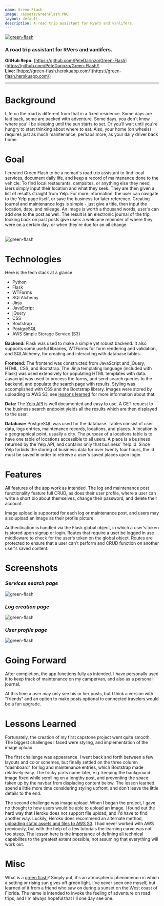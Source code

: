 ```yaml
---
name: Green Flash
image: /assets/GreenFlash.PNG
layout: default
description: A road trip assistant for RVers and vanlifers.
---
```


<!-- # Green Flash   -->
<a href="https://green-flash.herokuapp.com/">
<img src="/assets/GreenFlash-logo.PNG" alt="green-flash"  />
</a>

### A road trip assistant for RVers and vanlifers.

**GitHub Repo:** [https://github.com/PeteDarinzo/Green-Flash](https://github.com/PeteDarinzo/Green-Flash/)  
**Live:** [https://green-flash.herokuapp.com/](https://green-flash.herokuapp.com/)  

---


# **Background**

Life on the road is different from that in a fixed residence. Some days are laid back, some are packed with adventure. Some days, you don't know where you'll be sleeping until the sun starts to set. Or you'll wait until you're hungry to start thinking about where to eat. Also, your home (on wheels) requires just as much maintenance, perhaps more, as your daily driver back home.

# **Goal**

I created Green Flash to be a nomad's road trip assistant to find local services, document daily life, and keep a record of maintenance done to the vehicle. To find local restaurants, campsites, or anything else they need, isers simply input their location and what they seek. They are then given a list of results straight from Yelp. For more information, the user can navigate to the Yelp page itself, or save the business for later reference. Creating journal and maintenance logs is simple - just give a title, then input the location, date, and mileage. An image is worth a thousand words, user's can add one to the post as well. The result is an electronic journal of the trip, looking back on past posts give users a welcome reminder of where they were on a certain day, or when they're due for an oil change.

<br>

<img src="/assets/green-flash-home-demo.PNG" alt="green-flash" class="demo-img" />

<br>


# **Technologies**

Here is the tech stack at a glance:
- Python
- Flask
- WTForms
- SQLAlchemy
- Jinja
- JavaScript
- jQuery
- CSS
- Bootstrap
- PostgreSQL
- AWS Simple Storage Service (S3)

**Backend:** Flask was used to make a simple yet robust backend. It also supports some useful libraries, WTForms for form rendering and validation, and SQLAlchemy, for creating and interacting with database tables.

**Frontend:** The frontend was constructed from JavaScript and jQuery, HTML, CSS, and Bootstrap. The Jinja templating language (included with Flask) was used extensively for populating HTML templates with data. Javacript was used to process the forms, and send search queries to the backend, and populate the search page with results. Styling was accomplished with CSS and the Bootstrap library. Images were stored by uploading to AWS S3, see [lessons learned](#lessons-learned) for more information about that.

**Data:** The [Yelp API](https://www.yelp.com/developers/documentation/v3/get_started) is well documented and easy to use. A GET request to the business search endpoint yields all the results which are then displayed to the user.

**Database:** PostgreSQL was used for the database. Tables consist of user data, logs entries, maintenance records, locations, and places. A location is a geographical point, usually a city. The purpose of a locations table is to have one table of locations accessible to all users. A place is a business returned by the Yelp API, and contains only that business' Yelp id. Since Yelp forbids the storing of business data for over twenty four hours, the id must be saved in order to retreive a user's saved places upon login.

# **Features**

All features of the app work as intended. The log and maintenance post functionality feature full CRUD, as does their user profile, where a user can write a short bio about themselves, change their password, and delete their account.

Image upload is supported for each log or maintenance post, and users may also upload an image as their profile picture.

 Authentication is handled via the Flask global object, in which a user's token is stored upon signup or login. Routes that require a user be logged in use middleware to check for the user's token on the global object. Routes are protected to ensure that a user can't perform and CRUD function on another user's saved content.

# **Screenshots**

### _Services search page_

<img src="/assets/green-flash-demo.PNG" alt="green-flash" class="demo-img" />

<br>

### _Log creation page_

<img src="/assets/green-flash-post-demo.PNG" alt="green-flash" class="demo-img" />

<br>

### _User profile page_

<img src="/assets/green-flash-profile-demo.PNG" alt="green-flash" class="demo-img" />

<br>

# **Going Forward**

After completion, the app functions fully as intended. I have personally used it to keep track of maintenance on my campervan, and also as a personal journal. 

At this time a user may only see his or her posts, but I think a version with "friends" and an option to make posts optional to connected travelers would be a fun upgrade. 

# **Lessons Learned**

Fortunately, the creation of my first capstone project went quite smooth. The biggest challenges I faced were styling, and implementation of the image upload. 

The first challenge was appearance. I went back and forth between a few layouts and color schemes, but finally settled on the three column "dashboard" for log and maintenance entries, which Bootstrap made relatively easy. The tricky parts came later, e.g. keeping the background image fixed while scrolling on a lengthy post, and preventing the space taken up by the navbar from displacing content below. The lesson learned: spend a little more time considering styling upfront, and don't leave the little details to the end.

The second challenge was image upload. When I began the project, I gave no thought to how users would be able to upload an image. I found out the hard way that Heroku does not support file upload, and I'd have to find another way. Luckily, Heroku does recommend an alternate method, [uploading static assets and files to AWS S3](https://devcenter.heroku.com/articles/s3). I had never worked with AWS previously, but with the help of a few tutorials the learning curve was not too steep. The lesson here is the importance of defining all technical capabilites to the greatest extent possible, not assuming that everything will work out.

# **Misc**

What is a [green flash](https://en.wikipedia.org/wiki/Green_flash)? Simply put, it's an atmospheric phenomenon in which a setting or rising sun gives off green light. I've never seen one myself, but learned of it from a friend who saw on during a sunset on the West coast of Florida. The name is intended to invoke the feeling of adventure on road trips, and I'm always hopeful that I'll one day see one.
